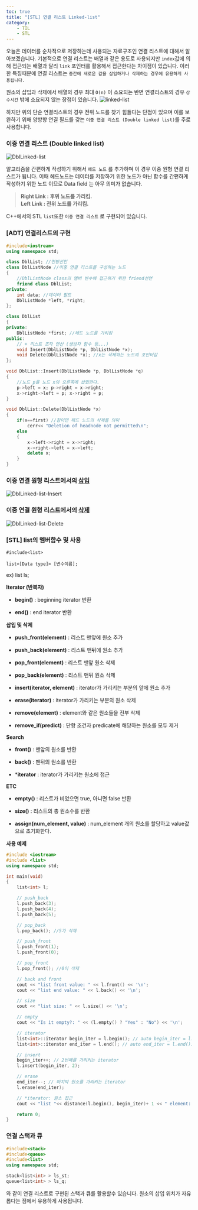 ```yaml
---
toc: true
title: "[STL] 연결 리스트 Linked-list"
category: 
    - TIL
    - STL
---
```

오늘은 데이터를 순차적으로 저장하는데 사용되는 자료구조인 연결 리스트에 대해서 알아보겠습니다.
기본적으로 연결 리스트는 배열과 같은 용도로 사용되지만 `index`값에 의해 접근되는 배열과 달리 `link` 포인터를 활용해서 접근한다는 차이점이 있습니다. 이러한 특징때문에 연결 리스트는 `중간에 새로운 값을 삽입하거나 삭제하는 경우에 유용하게 사용됩니다.`

원소의 삽입과 삭제에서 배열의 경우 최대 `O(n)` 이 소요되는 반면 연결리스트의 경우 `상수시간` 밖에 소요되지 않는 장점이 있습니다.
![linked-list](/assets/images/linked-list.png "단순 연결 리스트")

하지만 위의 단순 연결리스트의 경우 전위 노드를 찾기 힘들다는 단점이 있으며 이를 보완하기 위해 양방향 연결 필드를 갖는 `이중 연결 리스트 (Double linked list)`를 주로 사용합니다.

### 이중 연결 리스트 $($Double linked list)

![DblLinked-list](/assets/images/DblLinked-list.png "이중 연결 리스트")

알고리즘을 간편하게 작성하기 위해서 `헤드 노드` 를 추가하며 이 경우 이중 원형 연결 리스트가 됩니다. 이때 헤드노드는 데이터를 저장하기 위한 노드가 아닌 함수를 간편하게 작성하기 위한 노드 이므로 Data field 는 아무 의미가 없습니다.
> **Right Link : 후위 노드를 가리킴.**<br>
**Left Link : 전위 노드를 가리킴.**

C++에서의 STL `list`또한 `이중 연결 리스트` 로 구현되어 있습니다.

### [ADT] 연결리스트의 구현
``` cpp
#include<iostream>
using namespace std;

class DblList; //전방선언
class DblListNode //이중 연결 리스트를 구성하는 노드 
{
    //DblListNode class의 멤버 변수에 접근하기 위한 friend선언
    friend class DblList; 
private:
    int data; //데이터 필드
    DblListNode *left, *right;
};

class DblList
{
private:
    DblListNode *first; //헤드 노드를 가리킴
public:
    // + 리스트 조작 연산 (생성자 함수 등...)
    void Insert(DblListNode *p, DblListNode *x);
    void Delete(DblListNode *x); //x는 삭제하는 노드의 포인터값
};

void DblList::Insert(DblListNode *p, DblListNode *q)
{
    //노드 p를 노드 x의 오른쪽에 삽입한다.
    p->left = x; p->right = x->right;
    x->right->left = p; x->right = p;
}

void DblList::Delete(DblListNode *x)
{
    if(x==first) //참이면 헤드 노드의 삭제를 의미
        cerr<< "Deletion of headnode not permitted\n";
    else
    {
        x->left->right = x->right;
        x->right->left = x->left;
        delete x;
    }
}
```

### 이중 연결 원형 리스트에서의 <u>삽입</u>

![DblLinked-list-Insert](/assets/images/DblLinked-list-Insert.png "이중 연결 리스트 삽입")

### 이중 연결 원형 리스트에서의 <u>삭제</u>

![DblLinked-list-Delete](/assets/images/DblLinked-list-Delete.png "이중 연결 리스트 삭제")

### [STL] list의 멤버함수 및 사용
`#include<list>` 
<br>

`list<[Data type]> [변수이름];`
<br>

ex) list<int> ls;

**Iterator (반복자)**

- **begin$($)** : beginning iterator 반환

- **end$($)** : end iterator 반환

**삽입 및 삭제**

- **push_front$($element)** : 리스트 맨앞에 원소 추가

- **push_back$($element)** : 리스트 맨뒤에 원소 추가

- **pop_front$($element)** : 리스트 맨앞 원소 삭제

- **pop_back$($element)** : 리스트 맨뒤 원소 삭제

- **insert$($iterator, element)** : iterator가 가리키는 부분의 앞에 원소 추가

- **erase$($iterator)** : iterator가 가리키는 부분의 원소 삭제

- **remove$($element)** : element와 같은 원소들을 전부 삭제

- **remove_if$($predict)** : 단항 조건자 predicate에 해당하는 원소를 모두 제거

**Search**

- **front$($)** : 맨앞의 원소를 반환

- **back$($)** : 맨뒤의 원소를 반환

- ***iterator** : iterator가 가리키는 원소에 접근

**ETC**

-  **empty$($)** : 리스트가 비었으면 true, 아니면 false 반환

- **size$($)** : 리스트의 총 원소수를 반환

- **assign$($num_element, value)** : num_element 개의 원소를 할당하고 value값으로 초기화한다.

**사용 예제**

``` cpp
#include <iostream>
#include <list>
using namespace std;

int main(void)
{
	list<int> l;

	// push_back
	l.push_back(3);
	l.push_back(4);
	l.push_back(5);

	// pop_back
	l.pop_back(); //5가 삭제

	// push_front
	l.push_front(1);
	l.push_front(0);

	// pop_front
	l.pop_front(); //0이 삭제

	// back and front
	cout << "list front value: " << l.front() << '\n';
	cout << "list end value: " << l.back() << '\n';

	// size
	cout << "list size: " << l.size() << '\n';

	// empty
	cout << "Is it empty?: " << (l.empty() ? "Yes" : "No") << '\n';

	// iterator
	list<int>::iterator begin_iter = l.begin(); // auto begin_iter = l.begin()도 가능
	list<int>::iterator end_iter = l.end(); // auto end_iter = l.end()도 가능

	// insert
	begin_iter++; // 2번째를 가리키는 iterator
	l.insert(begin_iter, 2);

	// erase
	end_iter--; // 마지막 원소를 가리키는 iterator
	l.erase(end_iter);

	// *iterator: 원소 접근
	cout << "list "<< distance(l.begin(), begin_iter)+ 1 << " element: " << *begin_iter << '\n';

	return 0;
}
```

### 연결 스택과 큐
``` cpp
#include<stack>
#include<queue>
#include<list>
using namespace std;

stack<list<int> > ls_st;
queue<list<int> > ls_q;
```
와 같이 연결 리스트로 구현된 스택과 큐를 활용할수 있습니다.
원소의 삽입 위치가 자유롭다는 점에서 유용하게 사용됩니다.


